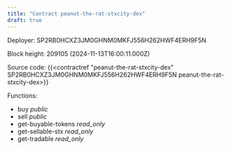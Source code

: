 ```yaml
---
title: "Contract peanut-the-rat-stxcity-dex"
draft: true
---
```

Deployer: SP2RB0HCXZ3JM0GHNM0MKFJ556H262HWF4ERH9F5N


 



Block height: 209105 (2024-11-13T16:00:11.000Z)

Source code: {{<contractref "peanut-the-rat-stxcity-dex" SP2RB0HCXZ3JM0GHNM0MKFJ556H262HWF4ERH9F5N peanut-the-rat-stxcity-dex>}}

Functions:

* buy _public_
* sell _public_
* get-buyable-tokens _read_only_
* get-sellable-stx _read_only_
* get-tradable _read_only_
